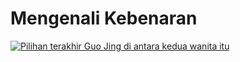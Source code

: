 # Mengenali Kebenaran

[![Pilihan terakhir Guo Jing di antara kedua wanita itu](images/pilihan-guojing.jpg)](https://youtube.com/clip/Ugkx_v8GtRNq9_bmQkYzezQq0UYWaGxlanNj)


